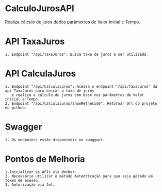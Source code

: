 # CalculoJurosAPI
Realiza cálculo de juros dados parâmetros de Valor inicial e Tempo.

# API TaxaJuros
    1. Endpoint "/api/TaxaJuros": Busca taxa de juros a ser utilizada.

# API CalculaJuros
    1. Endpoint "/api/CalculaJuros": Acessa o endpoint "/api/TaxaJuros" da api TaxaJuros para buscar a taxa de juros
       e realiza o cálculo de juros com base nos parâmetros de Valor inicial e Tempo.
    2. Endpoint "/api/CalculaJuros/ShowMeTheCode": Retornar Url do projeto no github.

# Swagger
    1. Os endpoints estão disponíveis no swaggwer.

# Pontos de Melhoria
    1.Inicializar as APIs via docker.
    2. Necessário utilizar o método Autenticação para que seja gerado um token de acesso.
    3. Autorização via Jwt.
